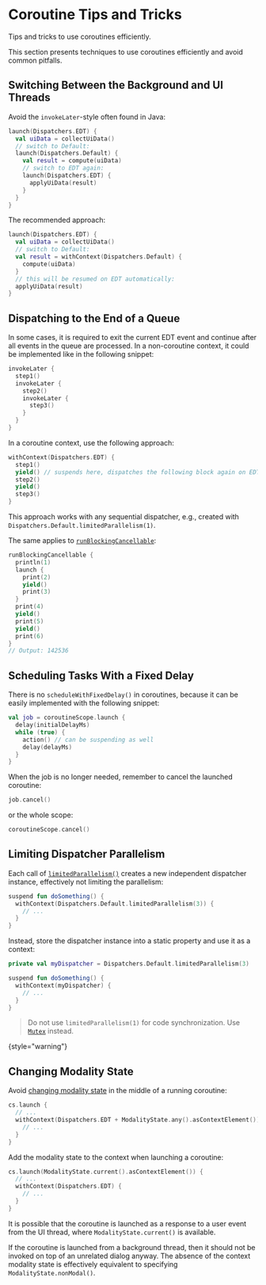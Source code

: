 <!-- Copyright 2000-2024 JetBrains s.r.o. and contributors. Use of this source code is governed by the Apache 2.0 license. -->

# Coroutine Tips and Tricks

<link-summary id="link-summary">Tips and tricks to use coroutines efficiently.</link-summary>

<include from="coroutines_snippets.md" element-id="learnCoroutines"/>

This section presents techniques to use coroutines efficiently and avoid common pitfalls.

## Switching Between the Background and UI Threads

Avoid the `invokeLater`-style often found in Java:

```kotlin
launch(Dispatchers.EDT) {
  val uiData = collectUiData()
  // switch to Default:
  launch(Dispatchers.Default) {
    val result = compute(uiData)
    // switch to EDT again:
    launch(Dispatchers.EDT) {
      applyUiData(result)
    }
  }
}
```

The recommended approach:

```kotlin
launch(Dispatchers.EDT) {
  val uiData = collectUiData()
  // switch to Default:
  val result = withContext(Dispatchers.Default) {
    compute(uiData)
  }
  // this will be resumed on EDT automatically:
  applyUiData(result)
}
```

## Dispatching to the End of a Queue

In some cases, it is required to exit the current EDT event and continue after all events in the queue are processed.
In a non-coroutine context, it could be implemented like in the following snippet:

```kotlin
invokeLater {
  step1()
  invokeLater {
    step2()
    invokeLater {
      step3()
    }
  }
}
```

In a coroutine context, use the following approach:

```kotlin
withContext(Dispatchers.EDT) {
  step1()
  yield() // suspends here, dispatches the following block again on EDT
  step2()
  yield()
  step3()
}
```

This approach works with any sequential dispatcher, e.g., created with `Dispatchers.Default.limitedParallelism(1)`.

The same applies to [`runBlockingCancellable`](launching_coroutines.md#using-runblockingcancellable):

```kotlin
runBlockingCancellable {
  println(1)
  launch {
    print(2)
    yield()
    print(3)
  }
  print(4)
  yield()
  print(5)
  yield()
  print(6)
}
// Output: 142536
```

## Scheduling Tasks With a Fixed Delay

There is no `scheduleWithFixedDelay()` in coroutines, because it can be easily implemented with the following snippet:

```kotlin
val job = coroutineScope.launch {
  delay(initialDelayMs)
  while (true) {
    action() // can be suspending as well
    delay(delayMs)
  }
}
```

When the job is no longer needed, remember to cancel the launched coroutine:
```kotlin
job.cancel()
```
or the whole scope:
```kotlin
coroutineScope.cancel()
```

## Limiting Dispatcher Parallelism

Each call of [`limitedParallelism()`](https://kotlinlang.org/api/kotlinx.coroutines/kotlinx-coroutines-core/kotlinx.coroutines/-coroutine-dispatcher/limited-parallelism.html) creates a new independent dispatcher instance, effectively not limiting the parallelism:

```kotlin
suspend fun doSomething() {
  withContext(Dispatchers.Default.limitedParallelism(3)) {
    // ...
  }
}
```

Instead, store the dispatcher instance into a static property and use it as a context:

```kotlin
private val myDispatcher = Dispatchers.Default.limitedParallelism(3)

suspend fun doSomething() {
  withContext(myDispatcher) {
    // ...
  }
}
```

> Do not use `limitedParallelism(1)` for code synchronization.
> Use [`Mutex`](https://kotlinlang.org/api/kotlinx.coroutines/kotlinx-coroutines-core/kotlinx.coroutines.sync/-mutex/) instead.
>
{style="warning"}

## Changing Modality State

Avoid [changing modality state](general_threading_rules.md#modality-and-invokelater) in the middle of a running coroutine:

```kotlin
cs.launch {
  // ...
  withContext(Dispatchers.EDT + ModalityState.any().asContextElement()) {
    // ...
  }
}
```

Add the modality state to the context when launching a coroutine:

```kotlin
cs.launch(ModalityState.current().asContextElement()) {
  // ...
  withContext(Dispatchers.EDT) {
    // ...
  }
}
```

It is possible that the coroutine is launched as a response to a user event from the UI thread, where `ModalityState.current()` is available.

If the coroutine is launched from a background thread, then it should not be invoked on top of an unrelated dialog anyway.
The absence of the context modality state is effectively equivalent to specifying `ModalityState.nonModal()`.
